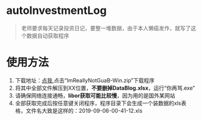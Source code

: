 # autoInvestmentLog
> 老师要求每天记录投资日记，要整一堆数据，由于本人懒癌发作，就写了这个数据自动获取程序

# 使用方法
1. 下载地址：[点我]( https://github.com/huanghaozi/autoInvestmentLog/releases/tag/1.0.0 ),点击“ImReallyNotGuaB-Win.zip”下载程序
2. 将其中全部文件解压到XX位置，**不要删掉DataBlog.xlsx**，运行“你再骂.exe”
3. 请确保网络连接通畅，**libor获取可能比较慢**，因为用的是国外某网站
4. 全部获取完成后按任意键关闭程序，程序目录下会生成一个装数据的xls表格，文件名大致是这样的：2019-09-06-00-41-12.xls

